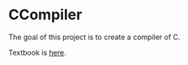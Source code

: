 # CCompiler
The goal of this project is to create a compiler of C.

Textbook is [here](https://www.sigbus.info/compilerbook/).
